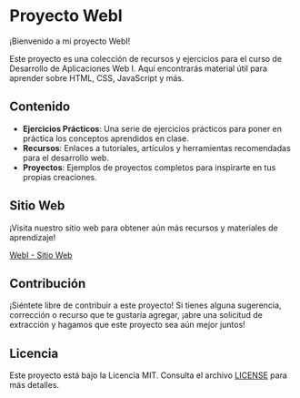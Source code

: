 # Proyecto WebI

¡Bienvenido a mi proyecto WebI!

Este proyecto es una colección de recursos y ejercicios para el curso de Desarrollo de Aplicaciones Web I. Aquí encontrarás material útil para aprender sobre HTML, CSS, JavaScript y más.

## Contenido

- **Ejercicios Prácticos**: Una serie de ejercicios prácticos para poner en práctica los conceptos aprendidos en clase.
- **Recursos**: Enlaces a tutoriales, artículos y herramientas recomendadas para el desarrollo web.
- **Proyectos**: Ejemplos de proyectos completos para inspirarte en tus propias creaciones.

## Sitio Web

¡Visita nuestro sitio web para obtener aún más recursos y materiales de aprendizaje!

[WebI - Sitio Web](https://luism711.github.io/webI)

## Contribución

¡Siéntete libre de contribuir a este proyecto! Si tienes alguna sugerencia, corrección o recurso que te gustaría agregar, ¡abre una solicitud de extracción y hagamos que este proyecto sea aún mejor juntos!

## Licencia

Este proyecto está bajo la Licencia MIT. Consulta el archivo [LICENSE](LICENSE) para más detalles.
